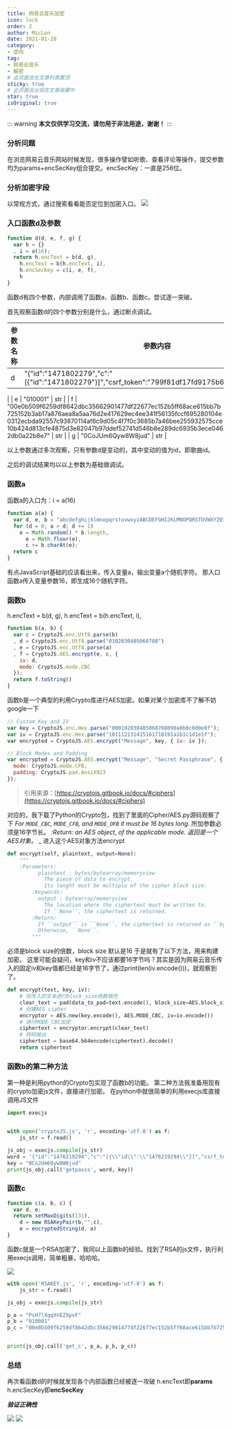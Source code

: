 ```yaml
---
title: 网易云音乐加密
icon: lock
order: 2
author: MicLon
date: 2021-01-28
category:
- 逆向
tag:
- 网易云音乐
- 解密
# 此页面会在文章列表置顶
sticky: true
# 此页面会出现在文章收藏中
star: true
isOriginal: true
---
```


::: warning
**本文仅供学习交流，请勿用于非法用途，谢谢！**
:::
### 分析问题


在浏览网易云音乐网站时候发现，很多操作譬如听歌、查看评论等操作，提交参数均为params+encSecKey组合提交。encSecKey：一直是256位。

<!--more-->
### 分析加密字段


以常规方式，通过搜索看看能否定位到加密入口。
![](https://miclon-job.oss-cn-hangzhou.aliyuncs.com/img/20220608215422.png)
### 入口函数d及参数
```javascript
function d(d, e, f, g) {
  var h = {}
  , i = a(16);
  return h.encText = b(d, g),
    h.encText = b(h.encText, i),
    h.encSecKey = c(i, e, f),
    h
}
```
函数d有四个参数，内部调用了函数a、函数b、函数c。尝试逐一突破。


首先观察函数d的四个参数分别是什么，通过断点调试。

| 参数名称 | 参数内容 | 参数类型 |
| --- | --- | --- |
| d | "{"id":"1471802279","c":"[{\"id\":\"1471802279\"}]","csrf_token":"799f81df17fd9175b69bb9ff314ca3d8"}" | str
|
| e | "010001" | str
|
| f | "00e0b509f6259df8642dbc35662901477df22677ec152b5ff68ace615bb7b725152b3ab17a876aea8a5aa76d2e417629ec4ee341f56135fccf695280104e0312ecbda92557c93870114af6c9d05c4f7f0c3685b7a46bee255932575cce10b424d813cfe4875d3e82047b97ddef52741d546b8e289dc6935b3ece0462db0a22b8e7" | str
|
| g | "0CoJUm6Qyw8W8jud" | str
|

以上参数通过多次观察，只有参数d是变动的，其中变动的值为id，即歌曲id。

之后的调试结果均以以上参数为基础做调试。


### 函数a
函数a的入口为：i = a(16)
```javascript
function a(a) {
  var d, e, b = "abcdefghijklmnopqrstuvwxyzABCDEFGHIJKLMNOPQRSTUVWXYZ0123456789", c = "";
  for (d = 0; a > d; d += 1)
    e = Math.random() * b.length,
      e = Math.floor(e),
      c += b.charAt(e);
  return c
}
```
有点JavaScript基础的应该看出来，传入变量a，输出变量a个随机字符。
那入口函数a传入变量参数16，即生成16个随机字符。


### 函数b
h.encText = b(d, g),
h.encText = b(h.encText, i),


```javascript
function b(a, b) {
  var c = CryptoJS.enc.Utf8.parse(b)
  , d = CryptoJS.enc.Utf8.parse("0102030405060708")
  , e = CryptoJS.enc.Utf8.parse(a)
  , f = CryptoJS.AES.encrypt(e, c, {
    iv: d,
    mode: CryptoJS.mode.CBC
  });
  return f.toString()
}
```
函数b是一个典型的利用Crypto库进行AES加密。如果对某个加密库不了解不妨google一下
```javascript
// Custom Key and IV
var key = CryptoJS.enc.Hex.parse("000102030405060708090a0b0c0d0e0f");
var iv = CryptoJS.enc.Hex.parse("101112131415161718191a1b1c1d1e1f");
var encrypted = CryptoJS.AES.encrypt("Message", key, { iv: iv });

// Block Modes and Padding
var encrypted = CryptoJS.AES.encrypt("Message", "Secret Passphrase", {
  mode: CryptoJS.mode.CFB,
  padding: CryptoJS.pad.AnsiX923
});
```
> 引用来源：[https://cryptojs.gitbook.io/docs/#ciphers](https://cryptojs.gitbook.io/docs/#ciphers)

对应的，我下载了Python的Crypto包，找到了里面的Cipher/AES.py源码观察了下
_For ``MODE_CBC``, ``MODE_CFB``, and ``MODE_OFB`` it must be 16 bytes long._
所加参数必须是16字节长。
_:Return: an AES object, of the applicable mode._
_返回是一个AES对象。_
_
进入这个AES对象方法encrypt
```python
def encrypt(self, plaintext, output=None):
    """
   	:Parameters:
          plaintext : bytes/bytearray/memoryview
            The piece of data to encrypt.
            Its lenght must be multiple of the cipher block size.
        :Keywords:
          output : bytearray/memoryview
            The location where the ciphertext must be written to.
            If ``None``, the ciphertext is returned.
        :Return:
          If ``output`` is ``None``, the ciphertext is returned as ``bytes``.
          Otherwise, ``None``.
        """
```
必须是block size的倍数，block size 默认是16
于是就有了以下方法，用来构建加密。
这里可能会疑问，key和iv不应该都要16字节吗？其实是因为网易云音乐传入的固定iv和key值都已经是16字节了，通过print(len(iv.encode()))，就观察到了。
```python
def encrypt(text, key, iv):
    # 将传入的文本进行block_size倍数填充
    clear_text = pad(data_to_pad=text.encode(), block_size=AES.block_size)
    # 创建AES cipher
    encryptor = AES.new(key.encode(), AES.MODE_CBC, iv=iv.encode())
    # 进行MODE_CBC加密
    ciphertext = encryptor.encrypt(clear_text)
    # 转码输出
    ciphertext = base64.b64encode(ciphertext).decode()
    return ciphertext
```
### 函数b的第二种方法
第一种是利用python的Crypto包实现了函数b的功能。
第二种方法我准备用现有的crypto加密js文件，直接进行加密。
在python中就很简单的利用execjs库直接调用JS文件
```python
import execjs


with open('cryptoJS.js', 'r', encoding='utf-8') as f:
    js_str = f.read()

js_obj = execjs.compile(js_str)
word = '{"id":"1476219294","c":"[{\\"id\\":\\"1476219294\\"}]","csrf_token":""}'
key = "0CoJUm6Qyw8W8jud"
print(js_obj.call('getpasss', word, key))
```
### 函数c
```javascript
function c(a, b, c) {
  var d, e;
  return setMaxDigits(131),
    d = new RSAKeyPair(b,"",c),
    e = encryptedString(d, a)
}
```
函数c就是一个RSA加密了，我同以上函数b的经验。找到了RSA的js文件，执行利用execjs调用，简单粗暴，哈哈哈。


![](https://miclon-job.oss-cn-hangzhou.aliyuncs.com/img/20220608215506.png)
```python
with open('RSAKEY.js', 'r', encoding='utf-8') as f:
    js_str = f.read()

js_obj = execjs.compile(js_str)

p_a = "PsH7lXqqXnEZXpvF"
p_b = "010001"
p_c = "00e0b509f6259df8642dbc35662901477df22677ec152b5ff68ace615bb7b725152b3ab17a876aea8a5aa76d2e417629ec4ee341f56135fccf695280104e0312ecbda92557c93870114af6c9d05c4f7f0c3685b7a46bee255932575cce10b424d813cfe4875d3e82047b97ddef52741d546b8e289dc6935b3ece0462db0a22b8e7"


print(js_obj.call('get_c', p_a, p_b, p_c))
```
### 总结


再次看函数d的时候就发现各个内部函数已经被逐一攻破
h.encText即**params**
h.encSecKey即**encSecKey**


**_验证正确性_**

![](https://miclon-job.oss-cn-hangzhou.aliyuncs.com/img/20220608215523.png)
![](https://miclon-job.oss-cn-hangzhou.aliyuncs.com/img/20220608215537.png)
